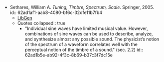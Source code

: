 - Sethares, William A. *Tuning, Timbre, Spectrum, Scale*. Springer, 2005.
  id:: 62ad1af1-aab8-4080-bf6c-32dfe11b7fb4
	- [LibGen](https://libgen.li/index.php?req=tuning+timbre+spectrum+scale)
	- Quotes
	  collapsed:: true
		- "Individual sine waves have limited musical value. However, combinations of sine waves can be used to describe, analyze, and synthesize almost any possible sound. The physicist’s notion of the spectrum of a waveform correlates well with the perceptual notion of the timbre of a sound." (sec. 2.2)
		  id:: 62ad1b5e-ab92-4f3c-8b69-b37c3f7dc15e